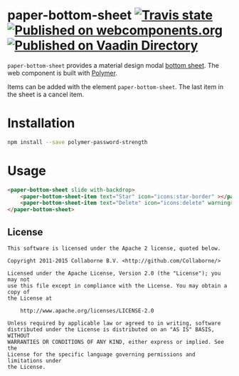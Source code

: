 paper-bottom-sheet [![Travis state](https://travis-ci.org/Collaborne/paper-bottom-sheet.svg?branch=master)](https://travis-ci.org/Collaborne/paper-bottom-sheet) [![Published on webcomponents.org](https://img.shields.io/badge/webcomponents.org-published-blue.svg)](https://www.webcomponents.org/element/Collaborne/paper-bottom-sheet)  
[![Published on Vaadin Directory](https://img.shields.io/badge/Vaadin%20Directory-published-00b4f0.svg)](https://vaadin.com/directory/component/Collabornepaper-bottom-sheet)
=========

`paper-bottom-sheet` provides a material design modal [bottom sheet](https://www.google.com/design/spec/components/bottom-sheets.html). The web component is built with [Polymer](https://www.polymer-project.org).

Items can be added with the element `paper-bottom-sheet`. The last item in the sheet is a cancel item.

# Installation

```bash
npm install --save polymer-password-strength
```

# Usage

```html
<paper-bottom-sheet slide with-backdrop>
    <paper-bottom-sheet-item text="Star" icon="icons:star-border" ></paper-bottom-sheet-item>
    <paper-bottom-sheet-item text="Delete" icon="icons:delete" warning></paper-bottom-sheet-item>
</paper-bottom-sheet>
```

## License

    This software is licensed under the Apache 2 license, quoted below.

    Copyright 2011-2015 Collaborne B.V. <http://github.com/Collaborne/>

    Licensed under the Apache License, Version 2.0 (the "License"); you may not
    use this file except in compliance with the License. You may obtain a copy of
    the License at

        http://www.apache.org/licenses/LICENSE-2.0

    Unless required by applicable law or agreed to in writing, software
    distributed under the License is distributed on an "AS IS" BASIS, WITHOUT
    WARRANTIES OR CONDITIONS OF ANY KIND, either express or implied. See the
    License for the specific language governing permissions and limitations under
    the License.
